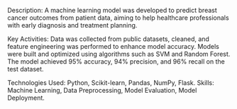 Description: A machine learning model was developed to predict breast cancer outcomes from patient data, aiming to help healthcare professionals with early diagnosis and treatment planning.

Key Activities:
Data was collected from public datasets, cleaned, and feature engineering was performed to enhance model accuracy.
Models were built and optimized using algorithms such as SVM and Random Forest.
The model achieved 95% accuracy, 94% precision, and 96% recall on the test dataset.

Technologies Used: Python, Scikit-learn, Pandas, NumPy, Flask.
Skills: Machine Learning, Data Preprocessing, Model Evaluation, Model Deployment.
